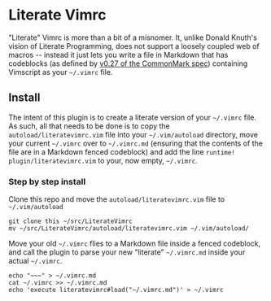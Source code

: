 # Literate Vimrc

"Literate" Vimrc is more than a bit of a misnomer. It, unlike Donald Knuth's
vision of Literate Programming, does not support a loosely coupled web of macros
-- instead it just lets you write a file in Markdown that has codeblocks (as
defined by [v0.27 of the CommonMark spec](http://spec.commonmark.org/0.27/))
containing Vimscript as your `~/.vimrc` file.

## Install

The intent of this plugin is to create a literate version of your `~/.vimrc`
file. As such, all that needs to be done is to copy the `autoload/literatevimrc.vim` file
into your `~/.vim/autoload` directory, move your current `~/.vimrc` over to `~/.vimrc.md`
(ensuring that the contents of the file are in a Markdown fenced codeblock) and
add the line `runtime! plugin/literatevimrc.vim` to your, now empty, `~/.vimrc`.

### Step by step install

Clone this repo and move the `autoload/literatevimrc.vim` file to `~/.vim/autoload`
```
git clone this ~/src/LiterateVimrc
mv ~/src/LiterateVimrc/autoload/literatevimrc.vim ~/.vim/autoload/
```

Move your old `~/.vimrc` flies to a Markdown file inside a fenced codeblock,
and call the plugin to parse your new "literate" `~/.vimrc.md` inside your
actual `~/.vimrc`.

```
echo "~~~" > ~/.vimrc.md
cat ~/.vimrc >> ~/.vimrc.md
echo 'execute literatevimrc#load("~/.vimrc.md")' > ~/.vimrc
```
